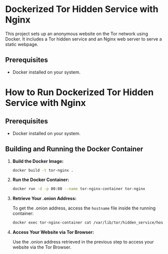 # Dockerized Tor Hidden Service with Nginx

This project sets up an anonymous website on the Tor network using Docker. It includes a Tor hidden service and an Nginx web server to serve a static webpage.

## Prerequisites

- Docker installed on your system.

# How to Run Dockerized Tor Hidden Service with Nginx

## Prerequisites

- Docker installed on your system.

## Building and Running the Docker Container

1. **Build the Docker Image:**

    ```bash
    docker build -t tor-nginx .
    ```

2. **Run the Docker Container:**

    ```bash
    docker run -d -p 80:80 --name tor-nginx-container tor-nginx
    ```

3. **Retrieve Your .onion Address:**

    To get the .onion address, access the `hostname` file inside the running container:

    ```bash
    docker exec tor-nginx-container cat /var/lib/tor/hidden_service/hostname
    ```

4. **Access Your Website via Tor Browser:**

    Use the .onion address retrieved in the previous step to access your website via the Tor Browser.